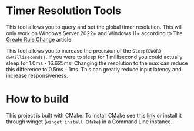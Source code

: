 # Timer Resolution Tools

This tool allows you to query and set the global timer resolution. This will only work on Windows Server 2022+ and Windows 11+ according to The [Greate Rule Change](https://randomascii.wordpress.com/2020/10/04/windows-timer-resolution-the-great-rule-change/) article. 

This tool allows you to increase the precision of the `Sleep(DWORD dwMilliseconds)`. If you were to sleep for 1 millisecond you could actually sleep for 1.0ms - 16.625ms! Changing the resolution to the max can reduce this difference to 0.5ms - 1ms. This can greatly reduce input latency and increase responsiveness. 


# How to build 

This project is built with CMake. To install CMake see this [link](https://cmake.org/download/) or install it through winget (`winget install CMake`) in a Command Line instance.
